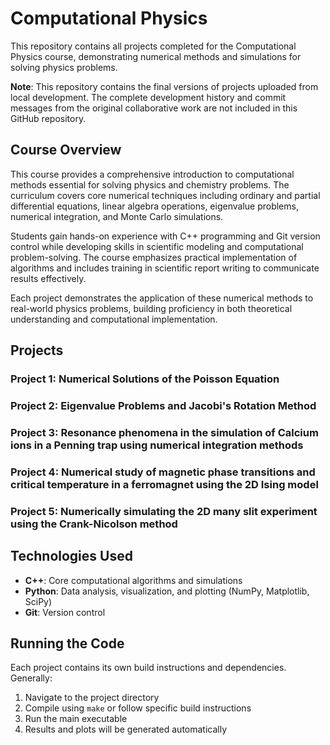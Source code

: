 # Computational Physics

This repository contains all projects completed for the Computational Physics course, demonstrating numerical methods and simulations for solving physics problems.

**Note**: This repository contains the final versions of projects uploaded from local development. The complete development history and commit messages from the original collaborative work are not included in this GitHub repository.


## Course Overview

This course provides a comprehensive introduction to computational methods essential for solving physics and chemistry problems. The curriculum covers core numerical techniques including ordinary and partial differential equations, linear algebra operations, eigenvalue problems, numerical integration, and Monte Carlo simulations. 

Students gain hands-on experience with C++ programming and Git version control while developing skills in scientific modeling and computational problem-solving. The course emphasizes practical implementation of algorithms and includes training in scientific report writing to communicate results effectively.

Each project demonstrates the application of these numerical methods to real-world physics problems, building proficiency in both theoretical understanding and computational implementation.

## Projects

### Project 1: Numerical Solutions of the Poisson Equation

### Project 2: Eigenvalue Problems and Jacobi's Rotation Method

### Project 3: Resonance phenomena in the simulation of Calcium ions in a Penning trap using numerical integration methods

### Project 4: Numerical study of magnetic phase transitions and critical temperature in a ferromagnet using the 2D Ising model

### Project 5: Numerically simulating the 2D many slit experiment using the Crank-Nicolson method

## Technologies Used

- **C++**: Core computational algorithms and simulations
- **Python**: Data analysis, visualization, and plotting (NumPy, Matplotlib, SciPy)
- **Git**: Version control

## Running the Code

Each project contains its own build instructions and dependencies. Generally:

1. Navigate to the project directory
2. Compile using `make` or follow specific build instructions
3. Run the main executable
4. Results and plots will be generated automatically

